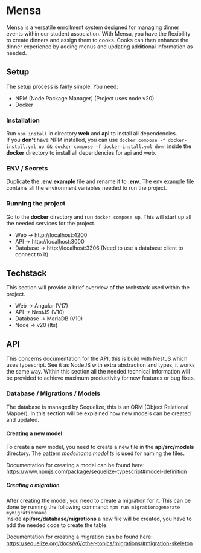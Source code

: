 # Mensa
Mensa is a versatile enrollment system designed for managing dinner events within our student association.
With Mensa, you have the flexibility to create dinners and assign them to cooks. Cooks can then enhance the
dinner experience by adding menus and updating additional information as needed.

## Setup
The setup process is fairly simple. You need:
 - NPM (Node Package Manager) (Project uses node v20)
 - Docker

### Installation
Run ```npm install``` in directory **web** and **api** to install all dependencies. <br>
If you **don't** have NPM installed,  you can use ```docker compose -f docker-install.yml up && docker compose -f docker-install.yml down```
inside the **docker** directory to install all dependencies for api and web.

### ENV / Secrets
Duplicate the **.env.example** file and rename it to **.env**. The env example file contains all the environment variables
needed to run the project.

### Running the project
Go to the **docker** directory and run ```docker compose up```.
This will start up all the needed services for the project.
 - Web -> http://localhost:4200
 - API -> http://localhost:3000
 - Database -> http://localhost:3306 (Need to use a database client to connect to it)

## Techstack
This section will provide a brief overview of the techstack used within the project.
 - Web -> Angular (V17)
 - API -> NestJS (V10)
 - Database -> MariaDB (V10)
 - Node -> v20 (lts)

## API
This concerns documentation for the API, this is build with NestJS which uses typescript.
See it as NodeJS with extra abstraction and types, it works the same way.
Within this section all the needed technical information will be provided to achieve maximum productivity
for new features or bug fixes.

### Database / Migrations / Models
The database is managed by Sequelize, this is an ORM (Object Relational Mapper).
In this section will be explained how new models can be created and updated.

#### Creating a new model
To create a new model, you need to create a new file in the **api/src/models** directory.
The pattern *modelname.model.ts* is used for naming the files.

Documentation for creating a model can be found here: https://www.npmjs.com/package/sequelize-typescript#model-definition

##### Creating a migration
After creating the model, you need to create a migration for it.
This can be done by running the following command: ```npm run migration:generate mymigrationname```<br>
Inside **api/src/database/migrations** a new file will be created, you have to add the needed code to create the table.

Documentation for creating a migration can be found here: https://sequelize.org/docs/v6/other-topics/migrations/#migration-skeleton
